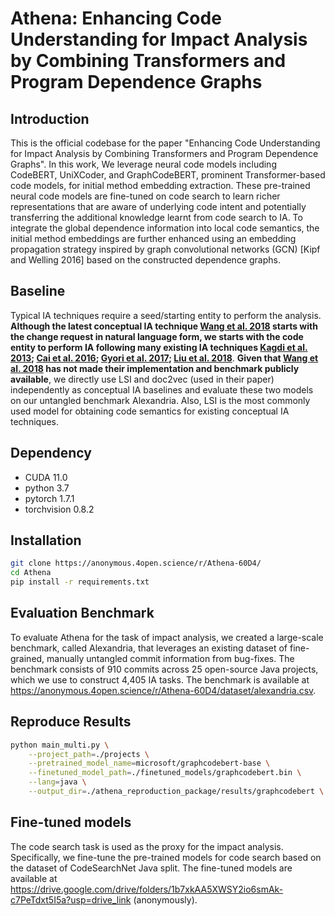 # Athena: Enhancing Code Understanding for Impact Analysis by Combining Transformers and Program Dependence Graphs

## Introduction
This is the official codebase for the paper "Enhancing Code Understanding for Impact Analysis by
Combining Transformers and Program Dependence Graphs". In this work, We leverage neural code models including CodeBERT, UniXCoder, and GraphCodeBERT, prominent Transformer-based code models, for initial method embedding extraction. These pre-trained neural code models are fine-tuned on code
search to learn richer representations that are aware of underlying code intent and potentially
transferring the additional knowledge learnt from code search to IA. To integrate the global
dependence information into local code semantics, the initial method embeddings are further
enhanced using an embedding propagation strategy inspired by graph convolutional networks
(GCN) [Kipf and Welling 2016] based on the constructed dependence graphs.


## Baseline
Typical IA techniques require a seed/starting entity to perform the analysis. **Although the latest conceptual IA technique [Wang et al. 2018](https://pdfs.semanticscholar.org/9a5a/097f704dff272f32568ec7dc9608b5859972.pdf) starts with the change request in natural language form, we starts with the code entity to perform IA following many existing IA techniques [Kagdi et al. 2013](https://www.cs.wm.edu/~denys/pubs/EMSE-MSR&IR-IA-Preprint.pdf);  [Cai et al. 2016](https://dl.acm.org/doi/10.1145/2894751); [Gyori et al. 2017](https://dl.acm.org/doi/10.1145/3092703.3092719); [Liu et al. 2018](https://onlinelibrary.wiley.com/doi/10.1002/smr.1960)**. **Given that [Wang et al. 2018](https://pdfs.semanticscholar.org/9a5a/097f704dff272f32568ec7dc9608b5859972.pdf)
has not made their implementation and benchmark publicly available**, we directly use LSI and doc2vec (used in their paper) independently as conceptual IA baselines and evaluate these two models on our untangled benchmark Alexandria. Also, LSI is the most commonly used model for obtaining code semantics for existing conceptual IA techniques.


## Dependency
- CUDA 11.0
- python 3.7
- pytorch 1.7.1
- torchvision 0.8.2


## Installation

```bash
git clone https://anonymous.4open.science/r/Athena-60D4/
cd Athena
pip install -r requirements.txt
```

## Evaluation Benchmark
To evaluate Athena for the task of impact analysis, we created a large-scale benchmark, called Alexandria, that leverages an existing dataset of fine-grained, manually untangled commit information from bug-fixes. The benchmark consists of 910 commits across 25 open-source Java projects, which we use to construct 4,405 IA tasks. The benchmark is available at https://anonymous.4open.science/r/Athena-60D4/dataset/alexandria.csv.

## Reproduce Results

```bash
python main_multi.py \
    --project_path=./projects \
    --pretrained_model_name=microsoft/graphcodebert-base \
    --finetuned_model_path=./finetuned_models/graphcodebert.bin \
    --lang=java \
    --output_dir=./athena_reproduction_package/results/graphcodebert \
```

## Fine-tuned models
The code search task is used as the proxy for the impact analysis. Specifically, we fine-tune the pre-trained models for code search based on the dataset of CodeSearchNet Java split. The fine-tuned models are available at https://drive.google.com/drive/folders/1b7xkAA5XWSY2io6smAk-c7PeTdxt5I5a?usp=drive_link (anonymously).

